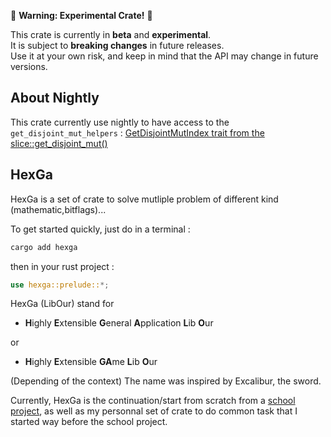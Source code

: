 🚧 **Warning: Experimental Crate!** 🚧

This crate is currently in **beta** and **experimental**.  
It is subject to **breaking changes** in future releases.  
Use it at your own risk, and keep in mind that the API may change in future versions.

## About Nightly

This crate currently use nightly to have access to the `get_disjoint_mut_helpers` : [GetDisjointMutIndex trait from the slice::get_disjoint_mut()](https://doc.rust-lang.org/std/primitive.slice.html#method.get_disjoint_mut)

## HexGa

HexGa is a set of crate to solve mutliple problem of different kind (mathematic,bitflags)...

To get started quickly, just do in a terminal :

```bash
cargo add hexga
```

then in your rust project :

```rust
use hexga::prelude::*;
```


HexGa (LibOur) stand for

- **H**ighly **E**xtensible **G**eneral **A**pplication **L**ib **O**ur

or

- **H**ighly **E**xtensible **GA**me **L**ib **O**ur


(Depending of the context)
The name was inspired by Excalibur, the sword.

Currently, HexGa is the continuation/start from scratch from a [school project](https://gitlab.isima.fr/thtamagnau/zz3_interpreter), as well as my personnal set of crate to do common task that I started way before the school project.